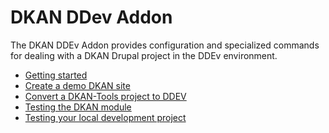 # DKAN DDev Addon

The DKAN DDEv Addon provides configuration and specialized commands for dealing
with a DKAN Drupal project in the DDEv environment.

- [Getting started](getting-started.md)
- [Create a demo DKAN site](demo.md)
- [Convert a DKAN-Tools project to DDEV](dktl-convert.md)
- [Testing the DKAN module](testing-dkan.md)
- [Testing your local development project](testing-project.md)
